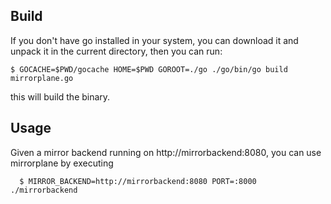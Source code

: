 Build
------

If you don't have go installed in your system, you can download it and unpack it in the current directory, then you can run:

```
$ GOCACHE=$PWD/gocache HOME=$PWD GOROOT=./go ./go/bin/go build mirrorplane.go
```

this will build the binary.

Usage
-----

Given a mirror backend running on http://mirrorbackend:8080, you can use mirrorplane by executing


```
  $ MIRROR_BACKEND=http://mirrorbackend:8080 PORT=:8000 ./mirrorbackend
```

